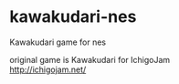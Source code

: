 # kawakudari-nes
Kawakudari game for nes  

original game is Kawakudari for IchigoJam  
http://ichigojam.net/  

